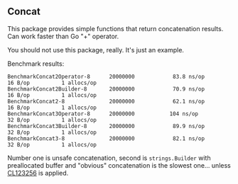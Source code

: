 ## Concat

This package provides simple functions that return concatenation results.
Can work faster than Go "+" operator.

You should not use this package, really. It's just an example.

Benchmark results:

```
BenchmarkConcat2Operator-8   	20000000	        83.8 ns/op	      16 B/op	       1 allocs/op
BenchmarkConcat2Builder-8    	20000000	        70.9 ns/op	      16 B/op	       1 allocs/op
BenchmarkConcat2-8           	20000000	        62.1 ns/op	      16 B/op	       1 allocs/op
BenchmarkConcat3Operator-8   	20000000	       104 ns/op	      32 B/op	       1 allocs/op
BenchmarkConcat3Builder-8    	20000000	        89.9 ns/op	      32 B/op	       1 allocs/op
BenchmarkConcat3-8           	20000000	        82.1 ns/op	      32 B/op	       1 allocs/op
```

Number one is unsafe concatenation, second is `strings.Builder` with preallocated
buffer and "obvious" concatenation is the slowest one... unless [CL123256](https://go-review.googlesource.com/c/go/+/123256) is applied.
